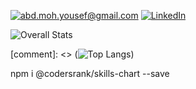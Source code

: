 <a href="mailto:YourEmail@gmail.com">![abd.moh.yousef@gmail.com](https://img.shields.io/badge/Gmail-D14836?style=for-the-badge&logo=gmail&logoColor=white)</a>
<a href="<https://www.linkedin.com/in/sherlemious/>">![LinkedIn](https://img.shields.io/badge/LinkedIn-0077B5?style=for-the-badge&logo=linkedin&logoColor=white)</a>

![Overall Stats](https://github-readme-stats.vercel.app/api?username=Sherlemious&count_private=true&show_icons=true&hide=contribs)

[comment]: <> (![Top Langs](https://github-readme-stats.vercel.app/api/top-langs/?username=Sherlemious&layout=compact))

npm i @codersrank/skills-chart --save

<script src="https://unpkg.com/@codersrank/skills-chart@x.x.x/codersrank-skills-chart.min.js"></script>
  
<codersrank-skills-chart username="Sherlemious"></codersrank-skills-chart>
